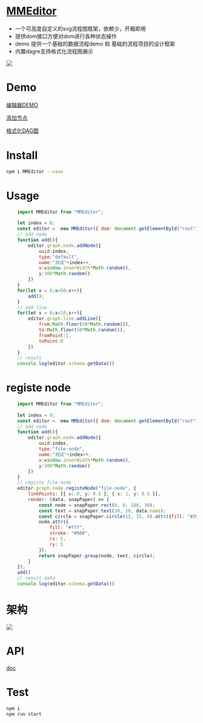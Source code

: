 # [MMEditor](https://mizy.github.io/MMEditor)
* 一个可高度自定义的svg流程图框架，依赖少，开箱即用
* 提供dom接口方便对dom进行各种状态操作
* demo 提供一个基础的数据流程demo 和 基础的流程项目的设计框架
* 内置dagre支持格式化流程图展示

![](https://mizy.github.io/MMEditor/snapshot.png)

# Demo

[编辑器DEMO](https://mizy.github.io/MMEditor/dist/)

[添加节点](https://mizy.github.io/MMEditor/dist/basic.html)

[格式化DAG图](https://mizy.github.io/MMEditor/public/flowChart.html)

# Install
```sh
npm i MMEditor --save
```

# Usage
```javascript
	import MMEditor from "MMEditor";
	
	let index = 0;
	const editor =  new MMEditor({ dom: document.getElementById("root")});
	// add node
	function add(){
		editor.graph.node.addNode({
			uuid:index,
			type:"default",
			name:"测试"+index++,
			x:window.innerWidth*Math.random(),
			y:300*Math.random()
		})
	}
	for(let x = 0;x<50;x++){
		add();
	}
	// add line
	for(let x = 0;x<10;x++){
		editor.graph.line.addLine({
			from:Math.floor(50*Math.random()),
			to:Math.floor(50*Math.random()),
			fromPoint:1,
			toPoint:0
		})
	}
	// result
	console.log(editor.schema.getData())
```

# registe node

```javascript
	import MMEditor from "MMEditor";
	
	let index = 0;
	const editor =  new MMEditor({ dom: document.getElementById("root")});
	// add node
	function add(){
		editor.graph.node.addNode({
			uuid:index,
			type:"file-node",
			name:"测试"+index++,
			x:window.innerWidth*Math.random(),
			y:300*Math.random()
		})
	} 
	// registe file-node
	editor.graph.node.registeNode("file-node", {
		linkPoints: [{ x: 0, y: 0.5 }, { x: 1, y: 0.5 }],
		render: (data, snapPaper) => {
			const node = snapPaper.rect(0, 0, 180, 30);
			const text = snapPaper.text(30, 20, data.name);
			const circle = snapPaper.circle(15, 15, 8).attr({fill: "#39a"});
			node.attr({
				fill: "#fff",
				stroke: "#000",
				rx: 5,
				ry: 5
			});
			return snapPaper.group(node, text, circle);
		}
	});
	add()
	// result data
	console.log(editor.schema.getData())
```

# 架构
![](https://mizy.github.io/MMEditor/MMEditor.png)

# API 
[doc](https://mizy.github.io/MMEditor/doc)

# Test
``` sh
npm i
npm run start
```
 